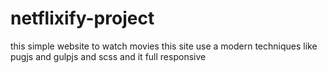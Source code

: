 # netflixify-project
this simple website to watch movies
this site use a modern techniques like pugjs and gulpjs and scss and it full responsive
